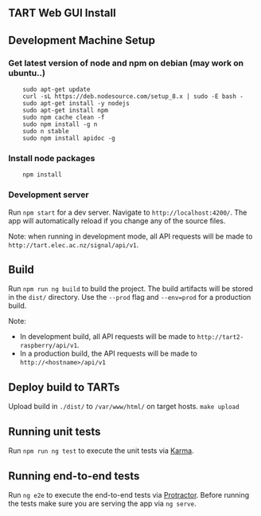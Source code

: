 ## TART Web GUI Install

## Development Machine Setup

### Get latest version of node and npm on debian (may work on ubuntu..)
```
	sudo apt-get update
	curl -sL https://deb.nodesource.com/setup_8.x | sudo -E bash -
	sudo apt-get install -y nodejs
	sudo apt-get install npm
	sudo npm cache clean -f
	sudo npm install -g n
	sudo n stable
	sudo npm install apidoc -g
```
### Install node packages
```
	npm install
```

### Development server

Run `npm start` for a dev server. Navigate to `http://localhost:4200/`. The app will automatically reload if you change any of the source files.

Note: when running in development mode, all API requests will be made to `http://tart.elec.ac.nz/signal/api/v1`.

## Build

Run `npm run ng build` to build the project. The build artifacts will be stored in the `dist/` directory. Use the `--prod` flag and `--env=prod` for a production build.

Note: 

* In development build, all API requests will be made to `http://tart2-raspberry/api/v1`. 
* In a production build, the API requests will be made to `http://<hostname>/api/v1`

## Deploy build to TARTs
Upload build in `./dist/` to `/var/www/html/` on target hosts.
`make upload`

## Running unit tests

Run `npm run ng test` to execute the unit tests via [Karma](https://karma-runner.github.io).

## Running end-to-end tests

Run `ng e2e` to execute the end-to-end tests via [Protractor](http://www.protractortest.org/).
Before running the tests make sure you are serving the app via `ng serve`.
